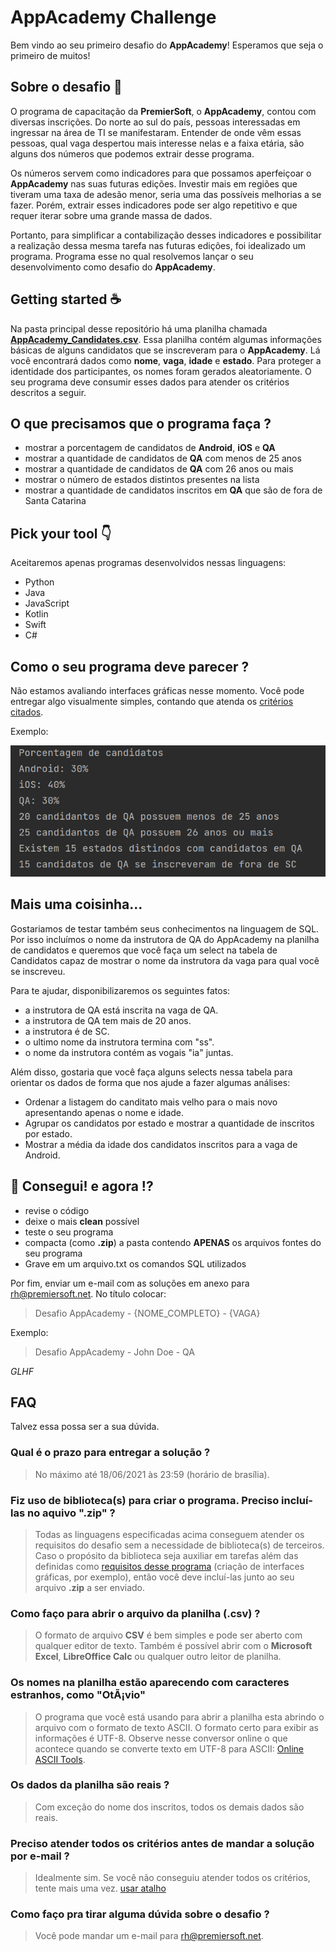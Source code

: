 # AppAcademy Challenge

Bem vindo ao seu primeiro desafio do **AppAcademy**! Esperamos que seja o primeiro de muitos!

## Sobre o desafio 🎯

O programa de capacitação da **PremierSoft**, o **AppAcademy**, contou com diversas inscrições. Do norte ao sul do país, pessoas interessadas em ingressar na área de TI se manifestaram. Entender de onde vêm essas pessoas, qual vaga despertou mais interesse nelas e a faixa etária, são alguns dos números que podemos extrair desse programa.

Os números servem como indicadores para que possamos aperfeiçoar o **AppAcademy** nas suas futuras edições. Investir mais em regiões que tiveram uma taxa de adesão menor, seria uma das possíveis melhorias a se fazer. Porém, extrair esses indicadores pode ser algo repetitivo e que requer iterar sobre uma grande massa de dados.

Portanto, para simplificar a contabilização desses indicadores e possibilitar a realização dessa mesma tarefa nas futuras edições, foi idealizado um programa. Programa esse no qual resolvemos lançar o seu desenvolvimento como desafio do **AppAcademy**.

## Getting started ☕️

Na pasta principal desse repositório há uma planilha chamada [**AppAcademy_Candidates.csv**](./AppAcademy_Candidates.csv). Essa planilha contém algumas informações básicas de alguns candidatos que se inscreveram para o **AppAcademy**. Lá você encontrará dados como **nome**, **vaga**, **idade** e **estado**. Para proteger a identidade dos participantes, os nomes foram gerados aleatoriamente. O seu programa deve consumir esses dados para atender os critérios descritos a seguir.

## O que precisamos que o programa faça ?

- mostrar a porcentagem de candidatos de **Android**, **iOS** e **QA**
- mostrar a quantidade de candidatos de **QA** com menos de 25 anos
- mostrar a quantidade de candidatos de **QA** com 26 anos ou mais
- mostrar o número de estados distintos presentes na lista
- mostrar a quantidade de candidatos inscritos em  **QA** que são de fora de Santa Catarina

## Pick your tool 👇

Aceitaremos apenas programas desenvolvidos nessas linguagens:
- Python
- Java
- JavaScript 
- Kotlin
- Swift
- C#

## Como o seu programa deve parecer ?

Não estamos avaliando interfaces gráficas nesse momento. Você pode entregar algo visualmente simples, contando que atenda os [critérios citados](#o-que-precisamos-que-o-programa-faça-).

Exemplo:

![alt text](__assets/AcademyNumbers.png)


## Mais uma coisinha...

Gostariamos de testar também seus conhecimentos na linguagem de SQL. 
Por isso incluímos o nome da instrutora de QA do AppAcademy na planilha de candidatos e queremos que você faça um select na tabela de Candidatos capaz de mostrar o nome da instrutora da vaga para qual você se inscreveu.

Para te ajudar, disponibilizaremos os seguintes fatos:

- a instrutora de QA está inscrita na vaga de QA.
- a instrutora de QA tem mais de 20 anos.
- a instrutora é de SC.
- o ultimo nome da instrutora termina com "ss".
- o nome da instrutora contém as vogais "ia" juntas.

Além disso, gostaria que você faça alguns selects nessa tabela para orientar os dados de forma que nos ajude a fazer algumas análises:

- Ordenar a listagem do canditato mais velho para o mais novo apresentando apenas o nome e idade.
- Agrupar os candidatos por estado e mostrar a quantidade de inscritos por estado.
- Mostrar a média da idade dos candidatos inscritos para a vaga de Android.

## 🎉 Consegui! e agora !?

- revise o código
- deixe o mais **clean** possível
- teste o seu programa
- compacta (como **.zip**) a pasta contendo **APENAS** os arquivos fontes do seu programa
- Grave em um arquivo.txt os comandos SQL utilizados

Por fim, enviar um e-mail com as soluções em anexo para [rh@premiersoft.net](mailto:rh@premiersoft.net). No título colocar:
> Desafio AppAcademy - {NOME_COMPLETO} - {VAGA}

Exemplo:
> Desafio AppAcademy - John Doe - QA

*GLHF*

## FAQ

Talvez essa possa ser a sua dúvida.

### Qual é o prazo para entregar a solução ?
> No máximo até 18/06/2021 às 23:59 (horário de brasília).

### Fiz uso de biblioteca(s) para criar o programa. Preciso incluí-las no aquivo ".zip" ?
> Todas as linguagens especificadas acima conseguem atender os requisitos do desafio sem a necessidade de biblioteca(s) de terceiros. Caso o propósito da biblioteca seja auxiliar em tarefas além das definidas como [requisitos desse programa](#o-que-precisamos-que-o-programa-faça-) (criação de interfaces gráficas, por exemplo), então você deve incluí-las junto ao seu arquivo **.zip** a ser enviado.

### Como faço para abrir o arquivo da planilha (.csv) ?
> O formato de arquivo **CSV** é bem simples e pode ser aberto com qualquer editor de texto. Também é possível abrir com o **Microsoft Excel**, **LibreOffice Calc** ou qualquer outro leitor de planilha.

### Os nomes na planilha estão aparecendo com caracteres estranhos, como "OtÃ¡vio"
> O programa que você está usando para abrir a planilha esta abrindo o arquivo com o formato de texto ASCII. O formato certo para exibir as informações é UTF-8. Observe nesse conversor online o que acontece quando se converte texto em UTF-8 para ASCII: [Online ASCII Tools](https://onlineasciitools.com/convert-utf8-to-ascii?input=Ot%C3%A1vio).

### Os dados da planilha são reais ?
> Com exceção do nome dos inscritos, todos os demais dados são reais.

### Preciso atender todos os critérios antes de mandar a solução por e-mail ?
> Idealmente sim. Se você não conseguiu atender todos os critérios, tente mais uma vez. [usar atalho](#getting-started-%EF%B8%8F)

### Como faço pra tirar alguma dúvida sobre o desafio ?
> Você pode mandar um e-mail para [rh@premiersoft.net](mailto:rh@premiersoft.net).
